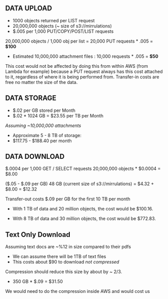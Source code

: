 ## DATA UPLOAD

* 1000 objects returned per LIST request
* 20,000,000 objects (~ size of s3://mirrulations)
* $.005 per 1,000 PUT/COPY/POST/LIST requests

20,000,000 objects / 1,000 obj per list = 20,000 PUT requests * .005 = __$100__

* Estimated 10,000,000 attachment files : 10,000 requests * .005 = __$50__

This cost would not be affected by doing this from within AWS (from Lambda for example) because a PUT request always has this cost attached to it, regardless of where it is being performed from. Transfer-in costs are free no matter the size of the data.



## DATA STORAGE

* $.02 per GB stored per Month
* $.02 * 1024 GB = $23.55 per TB per Month

*Assuming ~10,000,000 attachments*

* Approximate 5 - 8 TB of storage:
* $117.75 - $188.40 per month


## DATA DOWNLOAD

$.0004 per 1,000 GET / SELECT requests
20,000,000 objects * $0.0004 = $8.00

($.05 - $.09 per GB) 48 GB (current size of s3://mirrulations) = $4.32 + $8.00 = $12.32

Transfer-out costs $.09 per GB for the first 10 TB per month

* With 1 TB of data and 20 million objects, the cost would be $100.16. 

* With 8 TB of data and 30 million objects, the cost would be $772.83. 

## Text Only Download

Assuming text docs are ~%12 in size compared to their pdfs

* We can assume there will be 1TB of text files
* This costs about $90 to download *not compressed*

Compression should reduce this size by about by ~ 2/3.

* 350 GB * $.09 = $31.50

We would need to do the compression inside AWS and would cost us 